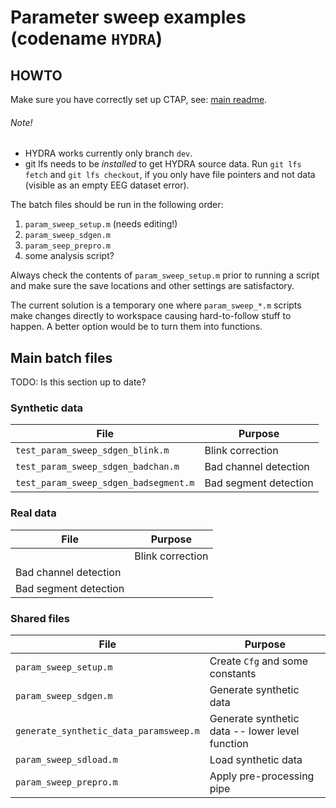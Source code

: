 
# Parameter sweep examples (codename `HYDRA`)

## HOWTO
Make sure you have correctly set up CTAP, see: [main readme](../../../README.md).

###### Note!
* HYDRA works currently only branch `dev`.
* git lfs needs to be _installed_ to get HYDRA source data. Run `git lfs fetch` and `git lfs checkout`, if you only have file pointers and not data (visible as an empty EEG dataset error).

The batch files should be run in the following order:
1. `param_sweep_setup.m` (needs editing!)
2. `param_sweep_sdgen.m`
3. `param_seep_prepro.m`  
4. some analysis script?

Always check the contents of `param_sweep_setup.m` prior to running a script and make sure the save locations and other settings are satisfactory.

The current solution is a temporary one where `param_sweep_*.m` scripts make changes directly to workspace causing hard-to-follow stuff to happen. A better option would be to turn them into functions.

## Main batch files
TODO: Is this section up to date?

### Synthetic data
File | Purpose
------------ | -------------
`test_param_sweep_sdgen_blink.m`      | Blink correction
`test_param_sweep_sdgen_badchan.m`    | Bad channel detection
`test_param_sweep_sdgen_badsegment.m` | Bad segment detection

### Real data
File | Purpose
------------ | -------------
      | Blink correction
   | Bad channel detection
 | Bad segment detection

### Shared files
File | Purpose
------------ | -------------
`param_sweep_setup.m`                   | Create `Cfg` and some constants
`param_sweep_sdgen.m`                   | Generate synthetic data
`generate_synthetic_data_paramsweep.m`  | Generate synthetic data -- lower level function
`param_sweep_sdload.m`                  | Load synthetic data
`param_sweep_prepro.m`                  | Apply pre-processing pipe
